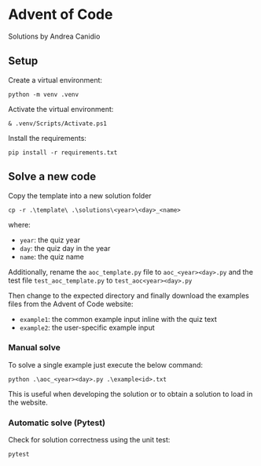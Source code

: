 # Advent of Code

Solutions by Andrea Canidio

## Setup

Create a virtual environment:

```python -m venv .venv```

Activate the virtual environment:

```& .venv/Scripts/Activate.ps1```

Install the requirements:

```pip install -r requirements.txt```

## Solve a new code

Copy the template into a new solution folder

```cp -r .\template\ .\solutions\<year>\<day>_<name>```

where:

- ```year```: the quiz year
- ```day```: the quiz day in the year
- ```name```: the quiz name

Additionally, rename the ```aoc_template.py``` file to ```aoc_<year><day>.py```
and the test file ```test_aoc_template.py``` to ```test_aoc<year><day>.py```

Then change to the expected directory and finally download the examples files
from the Advent of Code website:

- ```example1```: the common example input inline with the quiz text
- ```example2```: the user-specific example input

### Manual solve

To solve a single example just execute the below command:

```python .\aoc_<year><day>.py .\example<id>.txt```

This is useful when developing the solution or to obtain a solution to load in
the website.

### Automatic solve (Pytest)

Check for solution correctness using the unit test:

```pytest```
